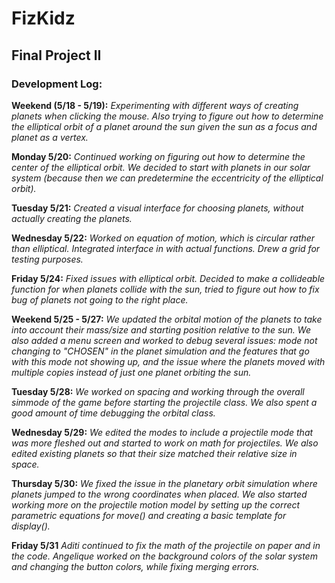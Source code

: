 # FizKidz
## Final Project II

### Development Log:

**Weekend (5/18 - 5/19):**
*Experimenting with different ways of creating planets when clicking the mouse. Also trying to figure out how to determine the elliptical orbit of a planet around the sun given the sun as a focus and planet as a vertex.*

**Monday 5/20:**
*Continued working on figuring out how to determine the center of the elliptical orbit. We decided to start with planets in our solar system (because then we can predetermine the eccentricity of the elliptical orbit).*

**Tuesday 5/21:**
*Created a visual interface for choosing planets, without actually creating the planets.*

**Wednesday 5/22:**
*Worked on equation of motion, which is circular rather than elliptical. Integrated interface in with actual functions. Drew a grid for testing purposes.*

**Friday 5/24:**
*Fixed issues with elliptical orbit. Decided to make a collideable function for when planets collide with the sun, tried to figure out how to fix bug of planets not going to the right place.*

**Weekend 5/25 - 5/27:**
*We updated the orbital motion of the planets to take into account their mass/size and starting position relative to the sun. We also added a menu screen and worked to debug several issues: mode not changing to "CHOSEN" in the planet simulation and the features that go with this mode not showing up, and the issue where the planets moved with multiple copies instead of just one planet orbiting the sun.*

**Tuesday 5/28:**
*We worked on spacing and working through the overall simmode of the game before starting the projectile class. We also spent a good amount of time debugging the orbital class.*

**Wednesday 5/29:**
*We edited the modes to include a projectile mode that was more fleshed out and started to work on math for projectiles. We also edited existing planets so that their size matched their relative size in space.*

**Thursday 5/30:**
*We fixed the issue in the planetary orbit simulation where planets jumped to the wrong coordinates when placed. We also started working more on the projectile motion model by setting up the correct parametric equations for move() and creating a basic template for display().*

**Friday 5/31**
*Aditi continued to fix the math of the projectile on paper and in the code. Angelique worked on the background colors of the solar system and changing the button colors, while fixing merging errors.*
